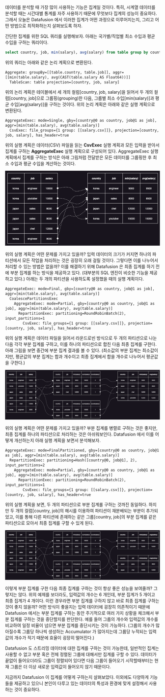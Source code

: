 데이터를 분석할 때 가장 많이 사용하는 기능은 집계일 것이다. 특히, 시계열 데이터를 분석할 때는 시간대별 통계를 자주 사용하기 때문에 무엇보다 집계의 성능이 중요하다. 그래서 오늘은 Datafusion 에서 이러한 집계가 어떤 과정으로 이루어지는지, 그리고 어떤 방법으로 최적화하는지 살펴보도록 하자.

간단한 집계를 위한 SQL 쿼리를 실행해보자. 아래는 국가별/직업별 최소 수입과 평균 수입을 구하는 쿼리이다.

```sql
select country, job, min(salary), avg(salary) from table group by country, job
```

위의 쿼리는 아래와 같은 논리 계획으로 변환된다.

```
Aggregate: groupBy=[[table.country, table.job]], aggr=[[min(table.salary), avg(CAST(table.salary AS Float64))]]
  TableScan: table projection=[country, job, salary]
```

위의 논리 계획은 테이블에서 세 개의 컬럼[country, job, salary]을 읽어서 두 개의 컬럼[country, job]으로 그룹핑(grouping)한 다음, 그룹별 최소 수입[min(salary)]과 평균 수입[avg(salary)]을 구하는 것이다. 위의 논리 계획은 아래와 같은 실행 계획으로 변환된다.

```
AggregateExec: mode=Single, gby=[country@0 as country, job@1 as job], aggr=[min(table.salary), avg(table.salary)]
  CsvExec: file_groups={1 group: [[salary.csv]]}, projection=[country, job, salary], has_header=true
```

위의 실행 계획은 데이터(CSV) 파일을 읽는 **CsvExec** 실행 계획과 모든 입력을 받아서 집계를 구하는 **AggregateExec** 실행 계획으로 구성되어 있다. AggregateExec 실행 계획에서 집계를 구하는 방식은 아래 그림처럼 전달받은 모든 데이터를 그룹핑한 후 최소 수입과 평균 수입을 계산하는 것이다.

![aggregate0.png](./aggregate0.png)

위의 실행 계획은 어떤 문제를 가지고 있을까? 입력 데이터의 크기가 커지면 하나의 파티션에서 모든 작업을 처리하는 것은 굉장히 오래 걸릴 것이다. 그렇다면 이를 나누어서 처리할 수 있는 방법은 없을까? 이를 해결하기 위해 Datafusion 은 최종 집계를 하기 전에 부분 집계를 하는 방식을 제공하고 있다. (대부분의 SQL 엔진이 비슷한 기능을 제공하고 있다.) 아래는 두 개의 파티션을 사용하도록 설정했을 때의 실행 계획이다.

```
AggregateExec: mode=Final, gby=[country@0 as country, job@1 as job], aggr=[min(table.salary), avg(table.salary)]
  CoalescePartitionsExec
    AggregateExec: mode=Partial, gby=[country@0 as country, job@1 as job], aggr=[min(table.salary), avg(table.salary)]
      RepartitionExec: partitioning=RoundRobinBatch(2), input_partitions=1
        CsvExec: file_groups={1 group: [[salary.csv]]}, projection=[country, job, salary], has_header=true
```

위의 실행 계획은 데이터 파일을 읽어서 라운드로빈 방식으로 두 개의 파티션으로 나눈 다음 각각 부분 집계를 구하고, 이를 하나의 파티션으로 합친 다음 최종 집계를 구한다. 아래 그림을 보면 중간에 부분 집계 결과를 볼 수 있다. (최소값의 부분 집계는 최소값이지만, 평균값의 부분 집계는 합과 개수이고 최종 집계에서 합을 개수로 나누어서 평균값을 구한다.)

![aggregate1.png](./aggregate1.png)

위의 실행 계획은 어떤 문제를 가지고 있을까? 부분 집계를 병렬로 구하는 것은 좋지만, 최종 집계를 하나의 파티션으로 처리하는 것은 아쉬워보인다. Datafusion 에서 이를 어떻게 개선하는지 아래 실행 계획을 보면서 분석해보자.

```
AggregateExec: mode=FinalPartitioned, gby=[country@0 as country, job@1 as job], aggr=[min(table.salary), avg(table.salary)]
  RepartitionExec: partitioning=Hash([country@0, job@1], 2), input_partitions=2
    AggregateExec: mode=Partial, gby=[country@0 as country, job@1 as job], aggr=[min(table.salary), avg(table.salary)]
      RepartitionExec: partitioning=RoundRobinBatch(2), input_partitions=1
        CsvExec: file_groups={1 group: [[salary.csv]]}, projection=[country, job, salary], has_header=true
```

위의 실행 계획을 보면, 두 개의 파티션으로 부분 집계롤 구하는 것까진 동일하다. 하지만 두 개의 컬럼[country, job]의 해시를 이용하여 파티션이 재분배되는 부분이 추가되었고, 이를 통해 다른 파티션에 존재하는 같은 그룹[country, job]의 부분 집계를 같은 파티션으로 모아서 최종 집계를 구할 수 있게 된다.

![aggregate2.png](./aggregate2.png)

이렇게 부분 집계를 구한 다음 최종 집계를 구하는 것이 항상 좋은 성능을 보여줄까? 그렇지는 않다. 위의 예제를 보더라도, 입력값의 개수는 6 개인데, 부분 집계가 5 개이고 최종 집계가 4 개이다. 이런 경우라면 부분 집계를 구하지 않고 바로 최종 집계를 구하는 것이 좋지 않을까? 어떤 방식이 좋을지는 입력 데이터에 굉장히 의존적이기 때문에 Datafusion 에서는 부분 집계를 구하는 동안 주기적으로 여러 가지 상황을 체크해서 부분 집계를 구하는 것을 중단할지를 판단한다. 예를 들어 그룹의 개수와 입력값의 개수를 비교하여 일정 비율이 넘으면 부분 집계를 중단시키는 것이 가능하다. (그룹의 개수가 많아질수록 그룹당 하나씩 생성하는 Accumulator 가 많아지는데 그룹당 누적되는 입력값의 개수가 적기 때문에 효율이 굉장히 떨어진다.)

Datafusion 도 스트리밍 데이터에 대한 집계를 구하는 것이 가능한데, 일반적인 집계는 사용할 수 없고 부분 혹은 전체 정렬된 그룹에 대해서만 집계를 구할 수 있다. 데이터가 끝없이 들어오더라도 그룹이 정렬되어 있다면 다음 그룹이 들어오기 시작할때부터는 현재 그룹은 더 이상 새로운 입력값이 들어오지 않기 때문이다.

지금까지 Datafusion 이 집계를 어떻게 구하는지 살펴보았다. 이외에도 다양하게 기능들을 제공하고 있으니 본인이 다루고 있는 데이터의 특성과 환경에 맞게 설정해서 사용하는 것이 중요하다.
